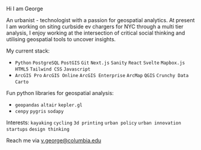 Hi I am George

An urbanist - technologist with a passion for geospatial analytics. 
At present I am working on siting curbside ev chargers for NYC through a multi tier analysis, I enjoy working at the intersection of critical social thinking and utilising geospatial tools to uncover insights. 

My current stack:
-  `Python` `PostgreSQL` `PostGIS` `Git` `Next.js` `Sanity` `React` `Svelte` `Mapbox.js` `HTML5` `Tailwind CSS` `Javascript`
-  `ArcGIS Pro` `ArcGIS Online` `ArcGIS Enterprise` `ArcMap` `QGIS` `Crunchy Data` `Carto`

Fun python libraries for geospatial analysis:
-  `geopandas` `altair` `kepler.gl`
-  `cenpy` `pygris` `sodapy`

Interests: `kayaking` `cycling` `3d printing` `urban policy` `urban innovation` `startups` `design thinking`

Reach me via 
v.george@columbia.edu

<!---
gv2325/gv2325 is a ✨ special ✨ repository because its `README.md` (this file) appears on your GitHub profile.
You can click the Preview link to take a look at your changes.
--->
